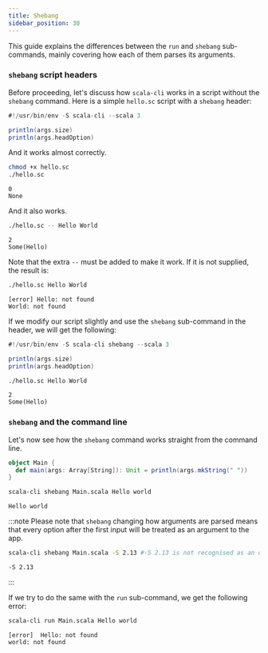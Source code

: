 ```yaml
---
title: Shebang
sidebar_position: 30
---
```



This guide explains the differences between the `run` and `shebang` sub-commands, mainly covering how each of them
parses its arguments.

### `shebang` script headers

Before proceeding, let's discuss how `scala-cli` works in a script without the `shebang` command.
Here is a simple `hello.sc` script with a `shebang` header:

```scala title=hello.sc
#!/usr/bin/env -S scala-cli --scala 3

println(args.size)
println(args.headOption)
```

And it works almost correctly.

<ChainedSnippets>

```bash 
chmod +x hello.sc
./hello.sc    
```

```text
0
None
```

<!-- Expected:
0
None
-->

</ChainedSnippets>

And it also works.

<ChainedSnippets>

```bash
./hello.sc -- Hello World
```

```text
2
Some(Hello)
```

<!-- Expected:
2
Some(Hello)
-->

</ChainedSnippets>

Note that the extra `--` must be added to make it work. If it is not supplied, the result is:

<ChainedSnippets>

```bash run-fail
./hello.sc Hello World
```

```text
[error] Hello: not found
World: not found
```

<!-- Expected:
Hello: not found
World: not found
-->

</ChainedSnippets>

If we modify our script slightly and use the `shebang` sub-command in the header, we will get the following:

```scala title=hello.sc
#!/usr/bin/env -S scala-cli shebang --scala 3

println(args.size)
println(args.headOption)
```

<ChainedSnippets>

```bash
./hello.sc Hello World
```

```text
2
Some(Hello)
```
<!-- Expected:
2
Some(Hello)
-->

</ChainedSnippets>


### `shebang` and the command line

Let's now see how the `shebang` command works straight from the command line.

```scala title=Main.scala 
object Main {
  def main(args: Array[String]): Unit = println(args.mkString(" "))
}  
```

<ChainedSnippets>

```bash                                                                                                                                                                                                                                                                
scala-cli shebang Main.scala Hello world
```

```text
Hello world
```

<!-- Expected:
Hello world
-->

</ChainedSnippets>


:::note
Please note that `shebang` changing how arguments are parsed means that every option after the first input will be treated as
an argument to the app.

<ChainedSnippets>

```bash
scala-cli shebang Main.scala -S 2.13 #-S 2.13 is not recognised as an option, but as app arguments
```

```text
-S 2.13
```

<!-- Expected:
-S 2.13
-->

</ChainedSnippets>
:::

If we try to do the same with the `run` sub-command, we get the following error:

<ChainedSnippets>

```bash run-fail
scala-cli run Main.scala Hello world
```

```text
[error]  Hello: not found
world: not found
```

<!-- Expected:
[error]  Hello: not found
world: not found
-->

</ChainedSnippets>